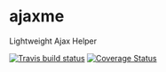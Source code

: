 # ajaxme
Lightweight Ajax Helper

[![Travis build status](https://travis-ci.org/iondrimba/ajaxme.svg?branch=master)](https://travis-ci.org/iondrimba/ajaxme) [![Coverage Status](https://coveralls.io/repos/iondrimba/ajaxme/badge.svg?branch=master&service=github)](https://coveralls.io/github/iondrimba/ajaxme?branch=master)